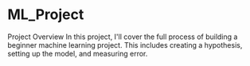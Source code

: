 # ML_Project
Project Overview
In this project, I'll cover the full process of building a beginner machine learning project. This includes creating a hypothesis, setting up the model, and measuring error. 
